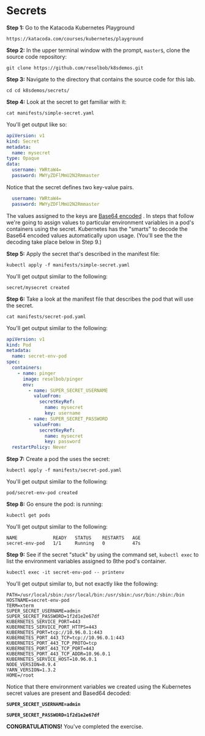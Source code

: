 # Secrets

**Step 1:** Go to the Katacoda Kubernetes Playground

`https://katacoda.com/courses/kubernetes/playground`

**Step 2:** In the upper terminal window with the prompt, `master$`,
clone the source code repository:

`git clone https://github.com/reselbob/k8sdemos.git`

**Step 3:** Navigate to the directory that contains the source code for this
lab.

`cd cd k8sdemos/secrets/`


**Step 4:** Look at the secret to get familiar with it:

`cat manifests/simple-secret.yaml`

You'll get output like so:

```yaml
apiVersion: v1
kind: Secret
metadata:
  name: mysecret
type: Opaque
data:
  username: YWRtaW4=
  password: MWYyZDFlMmU2N2Rmmaster
```
Notice that the secret defines two key-value pairs.

```yaml
  username: YWRtaW4=
  password: MWYyZDFlMmU2N2Rmmaster
```
The values assigned to the keys are [Base64 encoded](https://en.wikipedia.org/wiki/Base64) . In steps that follow we're going to assign values to 
particular environment variables in a pod's containers using the secret. Kubernetes
has the "smarts" to  decode the Base64 encoded values 
automatically upon usage. (You'll see the the decoding take place below in Step 9.)

**Step 5:** Apply the secret that's described in the manifest file:

`kubectl apply -f manifests/simple-secret.yaml`

You'll get output similar to the following:

`secret/mysecret created`

**Step 6:** Take a look at the manifest file that describes the pod that will
use the secret.

`cat manifests/secret-pod.yaml`

You'll get output similar to the following:

```yaml
apiVersion: v1
kind: Pod
metadata:
  name: secret-env-pod
spec:
  containers:
    - name: pinger
      image: reselbob/pinger
      env:
        - name: SUPER_SECRET_USERNAME
          valueFrom:
            secretKeyRef:
              name: mysecret
              key: username
        - name: SUPER_SECRET_PASSWORD
          valueFrom:
            secretKeyRef:
              name: mysecret
              key: password
  restartPolicy: Never
```



**Step 7:** Create a pod the uses the secret:

`kubectl apply -f manifests/secret-pod.yaml`

You'll get output similar to the following:

`pod/secret-env-pod created`

**Step 8:** Go ensure the pod: is running:

`kubectl get pods`

You'll get output similar to the following:

```text
NAME             READY   STATUS    RESTARTS   AGE
secret-env-pod   1/1     Running   0          47s
```

**Step 9:** See if the secret "stuck" by using the command set, `kubectl exec` to list the environment
variables assigned to ßthe pod's container.

`kubectl exec -it secret-env-pod -- printenv`

You'll get output similar to, but not exactly like the following:

```text
PATH=/usr/local/sbin:/usr/local/bin:/usr/sbin:/usr/bin:/sbin:/bin
HOSTNAME=secret-env-pod
TERM=xterm
SUPER_SECRET_USERNAME=admin
SUPER_SECRET_PASSWORD=1f2d1e2e67df
KUBERNETES_SERVICE_PORT=443
KUBERNETES_SERVICE_PORT_HTTPS=443
KUBERNETES_PORT=tcp://10.96.0.1:443
KUBERNETES_PORT_443_TCP=tcp://10.96.0.1:443
KUBERNETES_PORT_443_TCP_PROTO=tcp
KUBERNETES_PORT_443_TCP_PORT=443
KUBERNETES_PORT_443_TCP_ADDR=10.96.0.1
KUBERNETES_SERVICE_HOST=10.96.0.1
NODE_VERSION=8.9.4
YARN_VERSION=1.3.2
HOME=/root
```

Notice that there environment variables we created using the Kubernetes
secret values are present and Based64 decoded:

**`SUPER_SECRET_USERNAME=admin`**

**`SUPER_SECRET_PASSWORD=1f2d1e2e67df`**

**CONGRATULATIONS!** You've completed the exercise.
